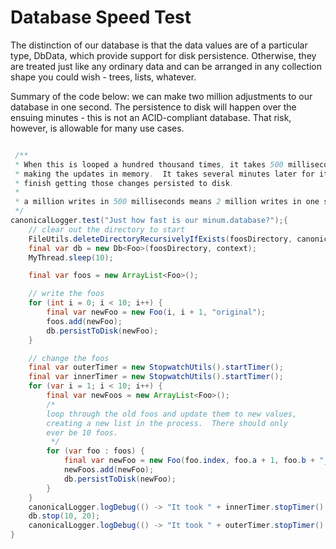 Database Speed Test
===================

The distinction of our database is that the data values are of a particular type,
DbData, which provide support for disk persistence.  Otherwise, they
are treated just like any ordinary data and can be arranged in any collection
shape you could wish - trees, lists, whatever.

Summary of the code below: we can make two million adjustments to our database in
one second.  The persistence to disk will happen over the ensuing minutes - this
is not an ACID-compliant database.  That risk, however, is allowable for many
use cases.

```java

 /**
 * When this is looped a hundred thousand times, it takes 500 milliseconds to finish
 * making the updates in memory.  It takes several minutes later for it to
 * finish getting those changes persisted to disk.
 *
 * a million writes in 500 milliseconds means 2 million writes in one sec.
 */
canonicalLogger.test("Just how fast is our minum.database?");{
    // clear out the directory to start
    FileUtils.deleteDirectoryRecursivelyIfExists(foosDirectory, canonicalLogger);
    final var db = new Db<Foo>(foosDirectory, context);
    MyThread.sleep(10);

    final var foos = new ArrayList<Foo>();

    // write the foos
    for (int i = 0; i < 10; i++) {
        final var newFoo = new Foo(i, i + 1, "original");
        foos.add(newFoo);
        db.persistToDisk(newFoo);
    }

    // change the foos
    final var outerTimer = new StopwatchUtils().startTimer();
    final var innerTimer = new StopwatchUtils().startTimer();
    for (var i = 1; i < 10; i++) {
        final var newFoos = new ArrayList<Foo>();
        /*
        loop through the old foos and update them to new values,
        creating a new list in the process.  There should only
        ever be 10 foos.
         */
        for (var foo : foos) {
            final var newFoo = new Foo(foo.index, foo.a + 1, foo.b + "_updated");
            newFoos.add(newFoo);
            db.persistToDisk(newFoo);
        }
    }
    canonicalLogger.logDebug(() -> "It took " + innerTimer.stopTimer() + " milliseconds to make the updates in memory");
    db.stop(10, 20);
    canonicalLogger.logDebug(() -> "It took " + outerTimer.stopTimer() + " milliseconds to finish writing everything to disk");
}
```